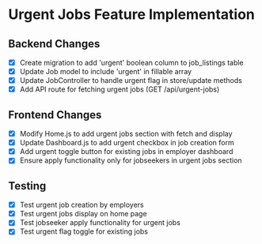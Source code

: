 # Urgent Jobs Feature Implementation

## Backend Changes
- [x] Create migration to add 'urgent' boolean column to job_listings table
- [x] Update Job model to include 'urgent' in fillable array
- [x] Update JobController to handle urgent flag in store/update methods
- [x] Add API route for fetching urgent jobs (GET /api/urgent-jobs)

## Frontend Changes
- [x] Modify Home.js to add urgent jobs section with fetch and display
- [x] Update Dashboard.js to add urgent checkbox in job creation form
- [x] Add urgent toggle button for existing jobs in employer dashboard
- [x] Ensure apply functionality only for jobseekers in urgent jobs section

## Testing
- [x] Test urgent job creation by employers
- [x] Test urgent jobs display on home page
- [x] Test jobseeker apply functionality for urgent jobs
- [x] Test urgent flag toggle for existing jobs
